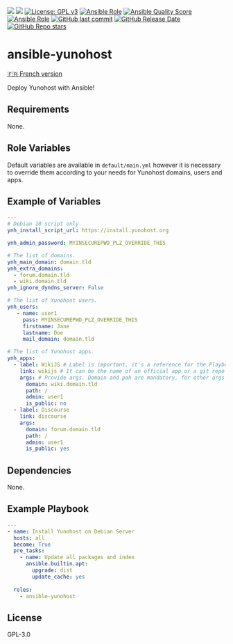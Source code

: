 [![](https://img.shields.io/liberapay/receives/cchaudier.svg?logo=liberapay)](https://liberapay.com/cchaudier/donate)
[![](https://lab.frogg.it/lydra/yunohost/ansible-yunohost/badges/main/pipeline.svg)](https://lab.frogg.it/lydra/yunohost/ansible-yunohost/-/pipelines)
[![License: GPL v3](https://img.shields.io/badge/License-GPL%20v3-blue.svg)](http://www.gnu.org/licenses/gpl-3.0)
[![Ansible Role](https://img.shields.io/ansible/role/56536)](https://galaxy.ansible.com/lydra/yunohost)
[![Ansible Quality Score](https://img.shields.io/ansible/quality/56536)](https://galaxy.ansible.com/lydra/yunohost)
[![Ansible Role](https://img.shields.io/ansible/role/d/56536)](https://galaxy.ansible.com/lydra/yunohost)
[![GitHub last commit](https://img.shields.io/github/last-commit/LydraFr/ansible-yunohost)](https://github.com/LydraFr/ansible-yunohost)
[![GitHub Release Date](https://img.shields.io/github/release-date/LydraFr/ansible-yunohost)](https://github.com/LydraFr/ansible-yunohost)
[![GitHub Repo stars](https://img.shields.io/github/stars/LydraFr/ansible-yunohost?style=social)](https://github.com/LydraFr/ansible-yunohost)

# ansible-yunohost
[🇫🇷 French version](README-FR.md)

Deploy Yunohost with Ansible!

## Requirements

None.

## Role Variables
Default variables are available in `default/main.yml` however it is necessary to override them according to your needs for Yunohost domains, users and apps.

## Example of Variables
```yml
---
# Debian 10 script only.
ynh_install_script_url: https://install.yunohost.org

ynh_admin_password: MYINSECUREPWD_PLZ_OVERRIDE_THIS

# The list of domains.
ynh_main_domain: domain.tld
ynh_extra_domains: 
  - forum.domain.tld
  - wiki.domain.tld
ynh_ignore_dyndns_server: False

# The list of Yunohost users.
ynh_users: 
   - name: user1
     pass: MYINSECUREPWD_PLZ_OVERRIDE_THIS
     firstname: Jane
     lastname: Doe 
     mail_domain: domain.tld 

# The list of Yunohost apps.
ynh_apps: 
  - label: WikiJS # Label is important, it's a reference for the Playbook.
    link: wikijs # It can be the name of an official app or a git repo link.
    args: # Provide args. Domain and pah are mandatory, for other args read manifest.json of app.
      domain: wiki.domain.tld
      path: /
      admin: user1 
      is_public: no
  - label: Discourse
    link: discourse 
    args:
      domain: forum.domain.tld
      path: /
      admin: user1 
      is_public: yes
```

## Dependencies

None.

## Example Playbook
```yml
---
- name: Install Yunohost on Debian Server
  hosts: all
  become: True
  pre_tasks:
    - name: Update all packages and index
      ansible.builtin.apt:
        upgrade: dist
        update_cache: yes
    
  roles:
    - ansible-yunohost
```

## License

GPL-3.0
